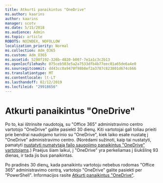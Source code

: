 ```yaml
---
title: Atkurti panaikintus "OneDrive"
ms.author: kaarins
author: kaarins
manager: scotv
ms.date: 5/15/2018
ms.audience: Admin
ms.topic: article
ROBOTS: NOINDEX, NOFOLLOW
localization_priority: Normal
ms.collection: Adm_O365
ms.custom: Adm_O365
ms.assetid: 5298f192-326b-4820-b007-7e1a1c3c2b13
ms.openlocfilehash: 075ceb583e5a2a7533dfb4b77eec01a65de6a4e0
ms.sourcegitcommit: dd43cc0a9470f98b8ef2a3787c823801d674c666
ms.translationtype: MT
ms.contentlocale: lt-LT
ms.lasthandoff: 02/12/2019
ms.locfileid: "29918656"
---
```

# <a name="restore-a-deleted-onedrive"></a>Atkurti panaikintus "OneDrive"

Po to, kai ištrinsite naudotoją, su "Office 365" administravimo centro vartotojo "OneDrive" galite pasiekti 30 dienų. Kiti vartotojai gali toliau prieiti prie bendrai naudojamo turinio su "OneDrive", kiek laiko esate nustatę į "OneDrive" administravimo centro. (Norėdami sužinoti, kaip tai nustatyti, pamatyti [nustatyti numatytąją failo saugojimo panaikintus "OneDrive" vartotojams](https://go.microsoft.com/fwlink/?linkid=874267).) Praėjus šiam laikui, į "OneDrive" yra perkeliamas į šiukšlinę 93 dienas, ir tada jis bus panaikintas.
  
Po pradinės 30 dienų, kada panaikintu vartotoju nebebus rodomas "Office 365" administravimo centrą, vartotojo "OneDrive" galite pasiekti per "PowerShell". Informacijos rasite [Atkurti panaikintus "OneDrive"](https://go.microsoft.com/fwlink/?linkid=874269).
  

